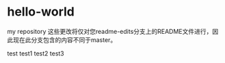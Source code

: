 ﻿# hello-world
my repository
这些更改将仅对您readme-edits分支上的README文件进行，因此现在此分支包含的内容不同于master。



test
test1
test2
test3